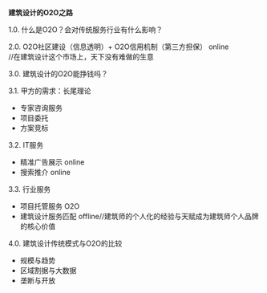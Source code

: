 **建筑设计的O2O之路**  


1.0. 什么是O2O？会对传统服务行业有什么影响？  



2.0. O2O社区建设（信息透明）+ O2O信用机制（第三方担保） online  
//在建筑设计这个市场上，天下没有难做的生意 


3.0. 建筑设计的O2O能挣钱吗？ 

3.1. 甲方的需求：长尾理论    

* 专家咨询服务  
* 项目委托  
* 方案竞标    


3.2. IT服务

* 精准广告展示  online  
* 搜索推介  online  


 
3.3. 行业服务  
    
* 项目托管服务 O2O  
* 建筑设计服务匹配 offline//建筑师的个人化的经验与天赋成为建筑师个人品牌的核心价值       

 


4.0. 建筑设计传统模式与O2O的比较    

* 规模与趋势  
* 区域割据与大数据     
* 垄断与开放  